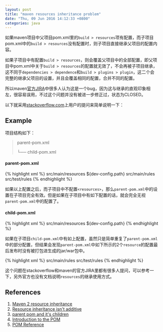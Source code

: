 ```yaml
---
layout: post
title: "maven resources inheritance problem"
date: "Thu, 09 Jun 2016 14:12:33 +0800"
categories: java
---
```


如果maven项目中父项目pom.xml里的`build > resources`项有配置，而子项目pom.xml中的`build > resources`没有配置时，则子项目直接继承父项目的配置内容。

如果子项目中有配置`build > resources`，则会覆盖父项目中的全部配置，即父项目中pom.xml中关于`build > resources`的配置就无效了，不会再被子项目继承，这不同于`dependencies > dependence`和`build > plugins > plugin`，这二个会完整的继承父项目的设置，并且会覆盖相同的配置，合并不同的配置。

所以maven[官方JIRA](https://issues.apache.org/jira/browse/MNG-2751)中很多人认为这是一个bug，因为这与继承的直观印象相左，很容易误用，不过这个问题并没有被进一步修正过，状态为CLOSED。

以下就采用[stackoverflow.com](http://stackoverflow.com/questions/3008065/maven-2-resources-inheritance-parent-child-project)上用户的提问来简单说明一下：

Example
-----

项目结构如下：

> parent-pom.xml
>
> └── child-pom.xml

#### parent-pom.xml

{% highlight xml %}
<resources>
    <resource>
        <directory>src/main/resources</directory>
        <excludes>
            <exclude>${dev-config.path}</exclude>
        </excludes>
    </resource>
    <resource>
        <directory>src/main/rules</directory>
    </resource>
    <resource>
        <directory>src/test/rules</directory>
    </resource>
<resources>
{% endhighlight %}

如果以上配置之后，而子项目中不配置`<resources>`，那么`parent-pom.xml`中的设置在子项目完全有效。但是如果在子项目中有如下配置的话，就会完全无视`parent-pom.xml`中的配置了。

#### child-pom.xml

{% highlight xml %}
<resources>
    <resource>
        <directory>src/main/resources</directory>
        <excludes>
            <exclude>${dev-config.path}</exclude>
        </excludes>
    </resource>
</resources>
{% endhighlight %}

如果在子项目`child-pom.xml`中有如上配置，虽然只是简单重复了`parent-pom.xml`中的部分配置，但结果会发现`parent-pom.xml`中如下所示的2个`resource`的配置最后发布时没有被打包进生成的jar/war包中。

{% highlight xml %}
<resources>
    <resource>
        <directory>src/main/rules</directory>
    </resource>
    <resource>
        <directory>src/test/rules</directory>
    </resource>
</resources>
{% endhighlight %}

这个问题在stackoverflow和maven的官方JIRA里都有很多人提问，可以参考一下，另外官方也没有文档说明`resources`的继承使用方式。

References
-----

1. [Maven 2 resource inheritance](http://stackoverflow.com/questions/3008065/maven-2-resources-inheritance-parent-child-project)
2. [Resource inheritance isn't additive](https://issues.apache.org/jira/browse/MNG-2751)
3. [parent pom and it's children](https://issues.apache.org/jira/browse/MNG-5054)
4. [Introduction to the POM](http://maven.apache.org/guides/introduction/introduction-to-the-pom.html)
5. [POM Reference](https://maven.apache.org/pom.html)
